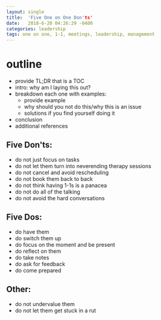 ```yaml
---
layout: single
title:  'Five One on One Don'ts'
date:   2018-6-20 04:26:29 -0400
categories: leadership
tags: one on one, 1-1, meetings, leadership, management
---
```


# outline
- provide TL;DR that is a TOC
- intro: why am I laying this out? 
- breakdown each one with examples:
  - provide example
  - why should you not do this/why this is an issue
  - solutions if you find yourself doing it
- conclusion
- additional references

## Five Don'ts:
- do not just focus on tasks
- do not let them turn into neverending therapy sessions
- do not cancel and avoid rescheduling
- do not book them back to back
- do not think having 1-1s is a panacea 
- do not do all of the talking
- do not avoid the hard conversations

## Five Dos:
- do have them
- do switch them up
- do focus on the moment and be present
- do reflect on them
- do take notes
- do ask for feedback
- do come prepared

## Other:
- do not undervalue them
- do not let them get stuck in a rut

